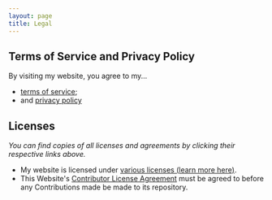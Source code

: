 ```yaml
---
layout: page
title: Legal
---
```


## Terms of Service and Privacy Policy
By visiting my website, you agree to my...
- [terms of service](https://www.sladewatkins.com/legal/terms-of-service/); 
- and [privacy policy](https://www.sladewatkins.com/legal/privacy-policy/)

## Licenses
*You can find copies of all licenses and agreements by clicking their respective links above.*

- My website is licensed under [various licenses (learn more here)](https://www.sladewatkins.com/legal/website-licenses/).
- This Website's [Contributor License Agreement](https://www.sladewatkins.com/legal/website-licenses/cla/) must be agreed to before any Contributions made be made to its repository.
